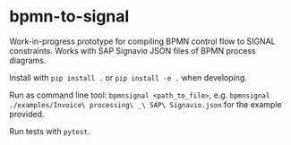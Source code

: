 # bpmn-to-signal
Work-in-progress prototype for compiling BPMN control flow to SIGNAL constraints.
Works with SAP Signavio JSON files of BPMN process diagrams.

Install with `pip install .` or `pip install -e .` when developing.

Run as command line tool: `bpmnsignal <path_to_file>`, e.g.
`bpmnsignal ./examples/Invoice\ processing\ _\ SAP\ Signavio.json`
for the example provided.

Run tests with `pytest`.